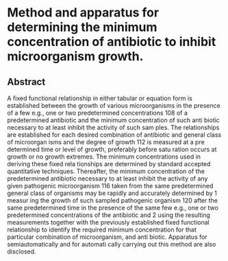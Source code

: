 # Method and apparatus for determining the minimum concentration of antibiotic to inhibit microorganism growth.

## Abstract
A fixed functional relationship in either tabular or equation form is established between the growth of various microorganisms in the presence of a few e.g., one or two predetermined concentrations 108 of a predetermined antibiotic and the minimum concentration of such anti biotic necessary to at least inhibit the activity of such sam ples. The relationships are established for each desired combination of antibiotic and general class of microorgan isms and the degree of growth 112 is measured at a pre determined time or level of growth, preferably before satu ration occurs at growth or no growth extremes. The minimum concentrations used in deriving these fixed rela tionships are determined by standard accepted quantitative techniques. Thereafter, the minimum concentration of the predetermined antibiotic necessary to at least inhibit the activity of any given pathogenic microorganism 116 taken from the same predetermined general class of organisms may be rapidly and accurately determined by 1 measur ing the growth of such sampled pathogenic organism 120 after the same predetermined time in the presence of the same few e.g., one or two predetermined concentrations of the antibiotic and 2 using the resulting measurements together with the previously established fixed functional relationship to identify the required minimum concentration for that particular combination of microorganism, and anti biotic. Apparatus for semiautomatically and for automati cally carrying out this method are also disclosed.